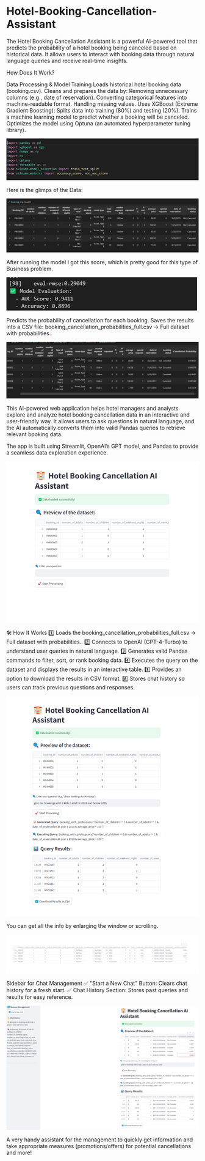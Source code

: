 # Hotel-Booking-Cancellation-Assistant

The Hotel Booking Cancellation Assistant is a powerful AI-powered tool that predicts the probability of a hotel booking being canceled based on historical data. It allows users to interact with booking data through natural language queries and receive real-time insights.

How Does It Work?

 Data Processing & Model Training
Loads historical hotel booking data (booking.csv).
Cleans and prepares the data by:
Removing unnecessary columns (e.g., date of reservation).
Converting categorical features into machine-readable format.
Handling missing values.
Uses XGBoost (Extreme Gradient Boosting):
Splits data into training (80%) and testing (20%).
Trains a machine learning model to predict whether a booking will be canceled.
Optimizes the model using Optuna (an automated hyperparameter tuning library).

![image alt](https://github.com/boprosv/Hotel-Booking-Cancellation-Assistant/blob/main/Screenshot%202025-02-05%20123408.png?raw=true)

Here is the glimps of the Data:

![image alt](https://github.com/boprosv/Hotel-Booking-Cancellation-Assistant/blob/main/Screenshot%202025-02-05%20123552.png?raw=true)

After running the model I got this score, which is pretty good for this type of Business problem.

![image alt](https://github.com/boprosv/Hotel-Booking-Cancellation-Assistant/blob/main/Screenshot%202025-02-05%20125329.png?raw=true)


Predicts the probability of cancellation for each booking.
Saves the results into a CSV file:
booking_cancellation_probabilities_full.csv → Full dataset with probabilities.

![image alt](https://github.com/boprosv/Hotel-Booking-Cancellation-Assistant/blob/main/Screenshot%202025-02-05%20130930.png?raw=true)


This AI-powered web application helps hotel managers and analysts explore and analyze hotel booking cancellation data in an interactive and user-friendly way. It allows users to ask questions in natural language, and the AI automatically converts them into valid Pandas queries to retrieve relevant booking data.

The app is built using Streamlit, OpenAI’s GPT model, and Pandas to provide a seamless data exploration experience.

![image alt](https://github.com/boprosv/Hotel-Booking-Cancellation-Assistant/blob/main/Screenshot%202025-02-05%20135428.png?raw=true)

🛠 How It Works
1️⃣ Loads the booking_cancellation_probabilities_full.csv → Full dataset with probabilities..
2️⃣ Connects to OpenAI (GPT-4-Turbo) to understand user queries in natural language.
3️⃣ Generates valid Pandas commands to filter, sort, or rank booking data.
4️⃣ Executes the query on the dataset and displays the results in an interactive table.
5️⃣ Provides an option to download the results in CSV format.
6️⃣ Stores chat history so users can track previous questions and responses.

![image alt](https://github.com/boprosv/Hotel-Booking-Cancellation-Assistant/blob/main/Screenshot%202025-02-10%20105403.png?raw=true)

You can get all the info by enlarging the window or scrolling.

![image alt](https://github.com/boprosv/Hotel-Booking-Cancellation-Assistant/blob/main/Screenshot%202025-02-10%20105429.png?raw=true)


 Sidebar for Chat Management
✅ "Start a New Chat" Button: Clears chat history for a fresh start.
✅ Chat History Section: Stores past queries and results for easy reference.

![image alt](https://github.com/boprosv/Hotel-Booking-Cancellation-Assistant/blob/main/Screenshot%202025-02-10%20112103.png?raw=true)


A very handy assistant for the management to quickly get information and take appropriate measures (promotions/offers) for potential cancellations and more!
